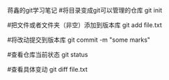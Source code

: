 蒋鑫的git学习笔记
#将目录变成git可以管理的仓库
git init

#把文件或者文件夹（非空）添加到版本库
git add file.txt

#将改动提交到版本库
git commit -m "some marks"

#查看仓库当前状态
git status

#查看具体变动
git diff file.txt



